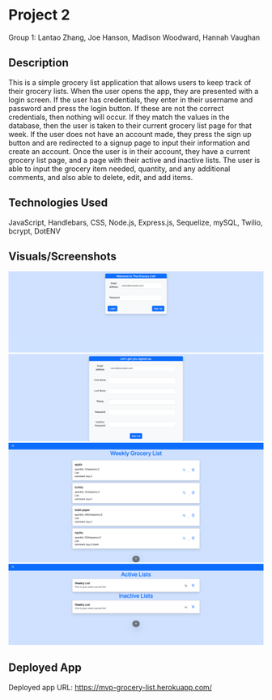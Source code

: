# Project 2
Group 1: Lantao Zhang, Joe Hanson, Madison Woodward, Hannah Vaughan

## Description
This is a simple grocery list application that allows users to keep track of their grocery lists. When the user opens the app, they are presented with a login screen. If the user has credentials, they enter in their username and password and press the login button. If these are not the correct credentials, then nothing will occur. If they match the values in the database, then the user is taken to their current grocery list page for that week. If the user does not have an account made, they press the sign up button and are redirected to a signup page to input their information and create an account. Once the user is in their account, they have a current grocery list page, and a page with their active and inactive lists. The user is able to input the grocery item needed, quantity, and any additional comments, and also able to delete, edit, and add items. 

## Technologies Used
JavaScript,  Handlebars, CSS, Node.js, Express.js, Sequelize, mySQL, Twilio, bcrypt, DotENV

## Visuals/Screenshots

![Screenshot](./images/localhost_3001_home.png)
![Screenshot](./images/localhost_3001_signup.png)
![Screenshot](./images/localhost_3001_innerlist.png)
![Screenshot](./images/127.0.0.1_5500_examples_listPage.html.png)


## Deployed App
Deployed app URL: https://mvp-grocery-list.herokuapp.com/
